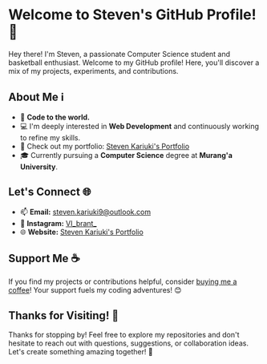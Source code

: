 # Welcome to Steven's GitHub Profile! 👋

Hey there! I'm Steven, a passionate Computer Science student and basketball enthusiast. Welcome to my GitHub profile! Here, you'll discover a mix of my projects, experiments, and contributions.

## About Me ℹ️

- 🌟 **Code to the world.**
- 💻 I'm deeply interested in **Web Development** and continuously working to refine my skills.
- 🚀 Check out my portfolio: [Steven Kariuki's Portfolio](https://stevenkariuki.github.io/mysite/)
- 🎓 Currently pursuing a **Computer Science** degree at **Murang'a University**.

## Let's Connect 🌐

- 📫 **Email:** [steven.kariuki9@outlook.com](mailto:steven.kariuki9@outlook.com)
- 💬 **Instagram:** [VI_brant_](https://instagram.com/VI_brant_)
- 🌐 **Website:** [Steven Kariuki's Portfolio](https://stevenkariuki.github.io/mysite/)

## Support Me ☕ 

If you find my projects or contributions helpful, consider [buying me a coffee](#)! Your support fuels my coding adventures! 😊

## Thanks for Visiting! 🙌

Thanks for stopping by! Feel free to explore my repositories and don't hesitate to reach out with questions, suggestions, or collaboration ideas. Let's create something amazing together! 🚀
